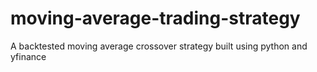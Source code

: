 # moving-average-trading-strategy
A backtested moving average crossover strategy built using python and yfinance
